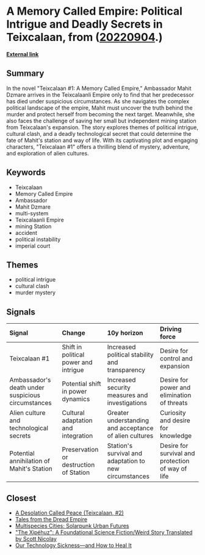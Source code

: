 # __A Memory Called Empire: Political Intrigue and Deadly Secrets in Teixcalaan__, from ([20220904](https://kghosh.substack.com/p/20220904).)

__[External link](https://www.goodreads.com/book/show/37794149-a-memory-called-empire)__



## Summary

In the novel "Teixcalaan #1: A Memory Called Empire," Ambassador Mahit Dzmare arrives in the Teixcalaanli Empire only to find that her predecessor has died under suspicious circumstances. As she navigates the complex political landscape of the empire, Mahit must uncover the truth behind the murder and protect herself from becoming the next target. Meanwhile, she also faces the challenge of saving her small but independent mining station from Teixcalaan's expansion. The story explores themes of political intrigue, cultural clash, and a deadly technological secret that could determine the fate of Mahit's station and way of life. With its captivating plot and engaging characters, "Teixcalaan #1" offers a thrilling blend of mystery, adventure, and exploration of alien cultures.

## Keywords

* Teixcalaan
* Memory Called Empire
* Ambassador
* Mahit Dzmare
* multi-system
* Teixcalaanli Empire
* mining Station
* accident
* political instability
* imperial court

## Themes

* political intrigue
* cultural clash
* murder mystery

## Signals

| Signal                                            | Change                                 | 10y horizon                                            | Driving force                                     |
|:--------------------------------------------------|:---------------------------------------|:-------------------------------------------------------|:--------------------------------------------------|
| Teixcalaan #1                                     | Shift in political power and intrigue  | Increased political stability and transparency         | Desire for control and expansion                  |
| Ambassador's death under suspicious circumstances | Potential shift in power dynamics      | Increased security measures and investigations         | Desire for power and elimination of threats       |
| Alien culture and technological secrets           | Cultural adaptation and integration    | Greater understanding and acceptance of alien cultures | Curiosity and desire for knowledge                |
| Potential annihilation of Mahit's Station         | Preservation or destruction of Station | Station's survival and adaptation to new circumstances | Desire for survival and protection of way of life |

## Closest

* [A Desolation Called Peace (Teixcalaan, #2)](289d72624afd0bb868b1d4c7a26cf352)
* [Tales from the Dread Empire](de13b93138ad10bd9ac0a343c80147b5)
* [Multispecies Cities: Solarpunk Urban Futures](245e35bde173e02284421357d64da0ba)
* ["The Xipéhuz": A Foundational Science Fiction/Weird Story Translated by Scott Nicolay](697e711fcf671aa443cffb8f3d8a7b0e)
* [Our Technology Sickness—and How to Heal It](c1bb890337ef382bfaa5720c9fd05134)